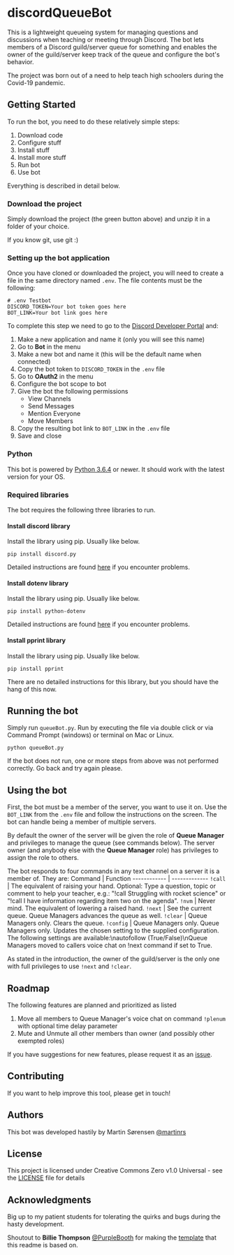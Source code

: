 # discordQueueBot

This is a lightweight queueing system for managing questions and discussions when teaching or meeting through Discord. The bot lets members of a Discord guild/server queue for something and enables the owner of the guild/server keep track of the queue and configure the bot's behavior.

The project was born out of a need to help teach high schoolers during the Covid-19 pandemic.

## Getting Started

To run the bot, you need to do these relatively simple steps:
1. Download code
1. Configure stuff
2. Install stuff
3. Install more stuff
1. Run bot
4. Use bot

Everything is described in detail below.

### Download the project

Simply download the project (the green button above) and unzip it in a folder of your choice.

If you know git, use git :)

### Setting up the bot application

Once you have cloned or downloaded the project, you will need to create a file in the same directory named `.env`. The file contents must be the following:
```
# .env Testbot
DISCORD_TOKEN=Your bot token goes here
BOT_LINK=Your bot link goes here
```

To complete this step we need to go to the [Discord Developer Portal](https://discordapp.com/developers/applications/) and:
1. Make a new application and name it (only you will see this name)
2. Go to **Bot** in the menu
3. Make a new bot and name it (this will be the default name when connected)
4. Copy the bot token to `DISCORD_TOKEN` in the `.env` file
5. Go to **OAuth2** in the menu
6. Configure the bot scope to bot
7. Give the bot the following permissions
    - View Channels
    - Send Messages
    - Mention Everyone
    - Move Members
8. Copy the resulting bot link to `BOT_LINK` in the `.env` file
9. Save and close

### Python

This bot is powered by [Python 3.6.4](https://www.python.org/downloads/) or newer. It should work with the latest version for your OS.

### Required libraries

The bot requires the following three libraries to run.

#### Install discord library
Install the library using pip. Usually like below.
```
pip install discord.py
```
Detailed instructions are found [here](https://pypi.org/project/discord.py/) if you encounter problems.

#### Install dotenv library
Install the library using pip. Usually like below.
```
pip install python-dotenv
```
Detailed instructions are found [here](https://pypi.org/project/python-dotenv/) if you encounter problems.

#### Install pprint library
Install the library using pip. Usually like below.
```
pip install pprint
```
There are no detailed instructions for this library, but you should have the hang of this now.

## Running the bot

Simply run `queueBot.py`. Run by executing the file via double click or via Command Prompt (windows) or terminal on Mac or Linux.

```
python queueBot.py
```

If the bot does not run, one or more steps from above was not performed correctly. Go back and try again please.

## Using the bot

First, the bot must be a member of the server, you want to use it on. Use the `BOT_LINK` from the `.env` file and follow the instructions on the screen. The bot can handle being a member of multiple servers.

By default the owner of the server will be given the role of **Queue Manager** and privileges to manage the queue (see commands below). The server owner (and anybody else with the **Queue Manager** role) has privileges to assign the role to others.

The bot responds to four commands in any text channel on a server it is a member of. They are:
Command | Function
------------ | -------------
`!call` | The equivalent of raising your hand. Optional: Type a question, topic or comment to help your teacher, e.g.: "!call Struggling with rocket science" or "!call I have information regarding item two on the agenda".
`!nvm` | Never mind. The equivalent of lowering a raised hand.
`!next` | See the current queue. Queue Managers advances the queue as well.
`!clear` | Queue Managers only. Clears the queue.
`!config` | Queue Managers only. Queue Managers only. Updates the chosen setting to the supplied configuration. The following settings are available:\nautofollow (True/False)\nQueue Managers moved to callers voice chat on !next command if set to True.

As stated in the introduction, the owner of the guild/server is the only one with full privileges to use `!next` and `!clear`.

## Roadmap

The following features are planned and prioritized as listed
1. Move all members to Queue Manager's voice chat on command `!plenum` with optional time delay parameter
1. Mute and Unmute all other members than owner (and possibly other exempted roles)

If you have suggestions for new features, please request it as an [issue](https://github.com/martinrs/discordQueueBot/issues).

## Contributing

If you want to help improve this tool, please get in touch!

## Authors

This bot was developed hastily by Martin Sørensen [@martinrs](https://github.com/martinrs)

## License

This project is licensed under Creative Commons Zero v1.0 Universal - see the [LICENSE](LICENSE) file for details

## Acknowledgments
Big up to my patient students for tolerating the quirks and bugs during the hasty development.

Shoutout to **Billie Thompson** [@PurpleBooth](https://github.com/PurpleBooth) for making the [template](https://gist.github.com/PurpleBooth/109311bb0361f32d87a2) that this readme is based on.
